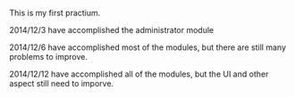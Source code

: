 This is my first practium.

2014/12/3 
  have accomplished the administrator module
  
2014/12/6
  have accomplished most of the modules, but there are still many problems to improve.

2014/12/12
  have accomplished all of the modules, but the UI and other aspect still need to imporve.
